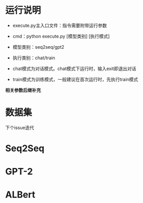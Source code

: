 # 运行说明
+ execute.py主入口文件：指令需要附带运行参数
+ cmd：python execute.py [模型类别] [执行模式]
+ 模型类别：seq2seq/gpt2
+ 执行类别：chat/train

+ chat模式为对话模式。chat模式下运行时，输入exit即退出对话
+ train模式为训练模式，一般建议在首次运行时，先执行train模式

**相关参数后继补充**

# 数据集
下个issue迭代

# Seq2Seq

# GPT-2

# ALBert